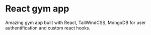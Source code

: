 # React gym app

Amazing gym app built with React, TailWindCSS, MongoDB for user authentification and custom react hooks.

